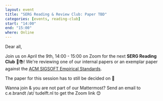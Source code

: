 ```yaml
---
layout: event
title: "SERG Reading & Review Club: Paper TBD"
categories: [events, reading-club]
start: "14:00"
end: "15:00"
where: Online
---
```


Dear all,

Join us on April the 9th, 14:00 - 15:00 on Zoom for the next **SERG Reading Club** 📖📚!
We're reviewing one of our internal papers or an exemplar paper against the [ACM SIGSOFT Empirical Standards](https://github.com/acmsigsoft/EmpiricalStandards).

The paper for this session has to still be decided on 🙂

Wanna join & you are not part of our Mattermost?
Send an email to c.e.brandt /at/ tudelft.nl to get the Zoom link 😊
